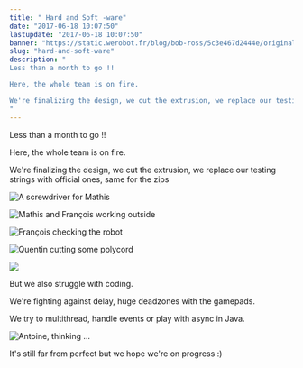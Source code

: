 ```yaml
---
title: " Hard and Soft -ware"
date: "2017-06-18 10:07:50"
lastupdate: "2017-06-18 10:07:50"
banner: "https://static.werobot.fr/blog/bob-ross/5c3e467d2444e/original.jpg"
slug: "hard-and-soft-ware"
description: " 
Less than a month to go !!

Here, the whole team is on fire.

We're finalizing the design, we cut the extrusion, we replace our testing strings with o
"
---
```

Less than a month to go !!

Here, the whole team is on fire.

We're finalizing the design, we cut the extrusion, we replace our testing strings with official ones, same for the zips

![A screwdriver for Mathis](https://static.werobot.fr/blog/bob-ross/5c3e467daa230/50.jpg "A screwdriver for Mathis")

![Mathis and François working outside](https://static.werobot.fr/blog/bob-ross/5c3e467e4f8eb/50.jpg "Mathis and François working outside")

![François checking the robot](https://static.werobot.fr/blog/bob-ross/5c3e467eb6fab/50.jpg "François checking the robot")

![Quentin cutting some polycord](https://static.werobot.fr/blog/bob-ross/5c3e467f5348c/50.jpg "Quentin cutting some polycord")

![](https://static.werobot.fr/blog/bob-ross/5c3e467d2444e/50.jpg )

But we also struggle with coding.

We're fighting against delay, huge deadzones with the gamepads.

We try to multithread, handle events or play with async in Java.

![Antoine, thinking ... ](https://static.werobot.fr/blog/bob-ross/5c3e46800d59c/50.jpg "Antoine, thinking ...")

It's still far from perfect but we hope we're on progress :)
    